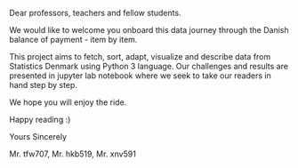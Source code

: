 Dear professors, teachers and fellow students.

We would like to welcome you onboard this data journey through the Danish balance of payment - item by item.

This project aims to fetch, sort, adapt, visualize and describe data from Statistics Denmark using Python 3 language. Our challenges and results are presented in jupyter lab notebook where we seek to take our readers in hand step by step.

We hope you will enjoy the ride.

Happy reading :)

Yours Sincerely

Mr. tfw707, Mr. hkb519, Mr. xnv591
